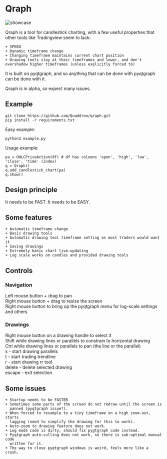 # Qraph

![showcase](https://media0.giphy.com/media/v1.Y2lkPTc5MGI3NjExNjVpMGlqeWhqM3F1aXl3ZjVjd29pY2RveHIxd3M5MjJpbmhmNTh0dSZlcD12MV9pbnRlcm5hbF9naWZfYnlfaWQmY3Q9Zw/ItxqVuG7kGHFFNgxsY/source.gif)

Qraph is a tool for candlestick charting, with a few useful properties that
other tools like Tradingview seem to lack:

    + SPEED
    + Dynamic timeframe change
    + Changing timeframe maintains current chart position
    + Drawing tools stay at their timeframes and lower, and don't overshadow higher timeframes (unless explicitly forced to)

It is built on pyqtgraph, and so anything that can be done with pyqtgraph can be
done with it.

Qraph is in alpha, so expect many issues.

## Example

```
git clone https://github.com/Quaddroo/qraph.git
pip install -r requirements.txt
```

Easy example:
```
python3 example.py
```

Usage example:
```
pa = OHLCPriceAction(df) # df has columns 'open', 'high', 'low', 'close', 'time' (index)
q = Qraph()
q.add_candlestick_chart(pa)
q.show()
```

## Design principle
It needs to be FAST.
It needs to be EASY.

## Some features
    + Automatic timeframe change
    + Basic drawing tools
    + Automatic drawing tool timeframe setting as most traders would want it
    + Saving drawings
    + Extremely basic chart live-updating
    + Log scale works on candles and provided drawing tools

## Controls
### Navigation
Left mouse button + drag to pan    
Right mouse button + drag to resize the screen    
Right mouse button to bring up the pyqtgraph menu for log-scale settings and others


### Drawings
Right mouse button on a drawing handle to select it    
Shift while drawing lines or parallels to constrain to horizontal drawing    
Ctrl while drawing lines or parallels to pan (the line or the parallel)    
s - start drawing parallels    
t - start trading trendline    
r - start drawing rr tool    
delete - delete selected drawing    
escape - exit selection    

## Some issues
    + Startup needs to be FASTER
    + Sometimes some parts of the screen do not redraw until the screen is
      panned (pyqtgraph issue?).
    + When forced to resample to a tiny timeframe on a high zoom-out, starts
      lagging (need to simplify the drawing for this to work).
    + Auto-zoom to drawing feature does not work.
    + Log mode code is dirty, should fix pygtgraph code instead.
    + Pyqtgraph auto-culling does not work, so there is sub-optimal manual code
      written for it.
    + The way to close pyqtgraph windows is weird, feels more like a crash.
